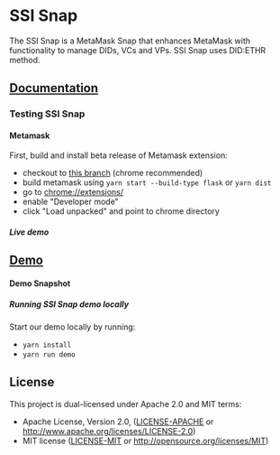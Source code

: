 # SSI Snap

The SSI Snap is a MetaMask Snap that enhances MetaMask with functionality to manage DIDs, VCs and VPs. SSI Snap uses DID:ETHR method.

## [Documentation](https://blockchain-lab-um.github.io/ssi-snap-docs/)

### Testing SSI Snap

#### Metamask

First, build and install beta release of Metamask extension:

- checkout to [this branch](https://github.com/MetaMask/metamask-extension/tree/snaps-stable-nov-21) (chrome recommended)
- build metamask using `yarn start --build-type flask` or `yarn dist`
- go to [chrome://extensions/](chrome://extensions/)
- enable "Developer mode"
- click "Load unpacked" and point to chrome directory

##### Live demo

## [Demo](https://blockchain-lab-um.github.io/course-dapp/)

#### Demo Snapshot

##### Running SSI Snap demo locally

Start our demo locally by running:

- `yarn install`
- `yarn run demo`

## License

This project is dual-licensed under Apache 2.0 and MIT terms:

- Apache License, Version 2.0, ([LICENSE-APACHE](LICENSE-APACHE) or http://www.apache.org/licenses/LICENSE-2.0)
- MIT license ([LICENSE-MIT](LICENSE-MIT) or http://opensource.org/licenses/MIT)

